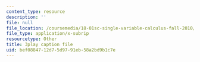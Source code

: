 ```yaml
---
content_type: resource
description: ''
file: null
file_location: /coursemedia/18-01sc-single-variable-calculus-fall-2010/bef0884712d75d9791eb58a2bd9b1c7e_MK_0QHbUnIA.vtt
file_type: application/x-subrip
resourcetype: Other
title: 3play caption file
uid: bef08847-12d7-5d97-91eb-58a2bd9b1c7e
---
```

